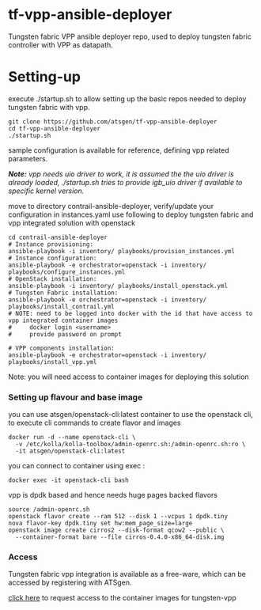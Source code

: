 # tf-vpp-ansible-deployer
Tungsten fabric VPP ansible deployer repo, used to deploy tungsten fabric controller with VPP as datapath.

# Setting-up
execute ./startup.sh to allow setting up the basic repos needed to deploy tungsten fabric with vpp.

```
git clone https://github.com/atsgen/tf-vpp-ansible-deployer
cd tf-vpp-ansible-deployer
./startup.sh
```
sample configuration is available for reference, defining vpp related parameters.

<b><i>Note:</b> vpp needs uio driver to work, it is assumed the the uio driver is already loaded, ./startup.sh tries to provide igb_uio driver if available to specific kernel version. </i>

move to directory contrail-ansible-deployer, verify/update your configuration in instances.yaml
use following to deploy tungsten fabric and vpp integrated solution with openstack
```
cd contrail-ansible-deployer
# Instance provisioning:
ansible-playbook -i inventory/ playbooks/provision_instances.yml
# Instance configuration:
ansible-playbook -e orchestrator=openstack -i inventory/ playbooks/configure_instances.yml
# OpenStack installation:
ansible-playbook -i inventory/ playbooks/install_openstack.yml
# Tungsten Fabric installation:
ansible-playbook -e orchestrator=openstack -i inventory/ playbooks/install_contrail.yml
# NOTE: need to be logged into docker with the id that have access to vpp integrated container images
#     docker login <username>
#     provide password on prompt

# VPP components installation:
ansible-playbook -e orchestrator=openstack -i inventory/ playbooks/install_vpp.yml
```

Note: you will need access to container images for deploying this solution

### Setting up flavour and base image
you can use atsgen/openstack-cli:latest container to use the openstack cli, to execute cli commands to create flavor and images
```
docker run -d --name openstack-cli \
  -v /etc/kolla/kolla-toolbox/admin-openrc.sh:/admin-openrc.sh:ro \
  -it atsgen/openstack-cli:latest
```
you can connect to container using exec :
```
docker exec -it openstack-cli bash
```
vpp is dpdk based and hence needs huge pages backed flavors
```
source /admin-openrc.sh
openstack flavor create --ram 512 --disk 1 --vcpus 1 dpdk.tiny
nova flavor-key dpdk.tiny set hw:mem_page_size=large
openstack image create cirros2 --disk-format qcow2 --public \
  --container-format bare --file cirros-0.4.0-x86_64-disk.img

```
### Access
Tungsten fabric vpp integration is available as a free-ware, which can be accessed by registering with ATSgen.

[click here](https://forms.office.com/Pages/ResponsePage.aspx?id=0yH2wN56HEmDCnxQQOKgInIf4ocFuMdDlpoXc1ztSa1UQ1czMVRXS05FSVdCTzhKUE00SkJNVDE4VSQlQCN0PWcu) to request access to the container images for tungsten-vpp
